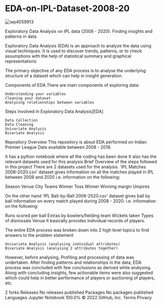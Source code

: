 # EDA-on-IPL-Dataset-2008-20

![wp4059913](https://user-images.githubusercontent.com/71301176/171876275-9f43c6df-99bd-4aa2-930e-bff3412dd531.jpg)




Exploratory Data Analysis on IPL data (2008 - 2020). Finding insights and patterns in data

Exploratory Data Analysis (EDA) is an approach to analyze the data using visual techniques. It is used to discover trends, patterns, or to check assumptions with the help of statistical summary and graphical representations

The primary objective of any EDA process is to analyse the underlying structure of a dataset which can help in insight generation.

Components of EDA
There are main components of exploring data:

    Understanding your variables
    Cleaning your dataset
    Analyzing relationships between variables

Steps Involved in Exploratory Data Analysis[EDA]

    Data Collection
    Data Cleaning
    Univariate Analysis
    Bivariate Analysis

Repository Overview
This repository is about EDA performed on Indian Premier League Data available between 2008 - 2018.

It has a python notebook where all the coding has been done
It also has the relevant datasets used for this analysis
Brief Overview of the steps followed in this project
There are 2 datasets used for the analysis. 'IPL Matches 2008-2020.csv' dataset gives information on all the matches played in IPL between 2008 and 2020 i.e. information on the following:

Season
Venue
City
Teams
Winner
Toss Winner
Winning margin
Umpires

On the other hand 'IPL Ball-by-Ball 2008-2020.csv' dataset gives ball by ball information on every match played during 2008 - 2020.
i.e. information on the following:


Runs scored per ball
Extras by bowlers/fielding team
Wickets taken
Types of dismissals
Venue It basically provides individual records of players.

The entire EDA process was broken down into 2 high level topics to find answers to the problem statement

    Univariate Analysis (analysing individual attributes)
    Bivariate Analysis (analysing 2 attributes together)

However, before analysing, Profiling and processing of data was undertaken. After finding patterns and relationships in the data, EDA process was concluded with few conclusions as derived while analysing. Along with concluding insights, few actionable items were also suggested which could help in better performance of players or auctioning of players, etc.


 2 forks
Releases
No releases published
Packages
No packages published
Languages
Jupyter Notebook
100.0%
© 2022 GitHub, Inc.
Terms
Privacy
